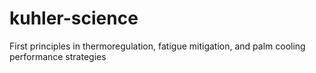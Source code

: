 # kuhler-science
First principles in thermoregulation, fatigue mitigation, and palm cooling performance strategies

